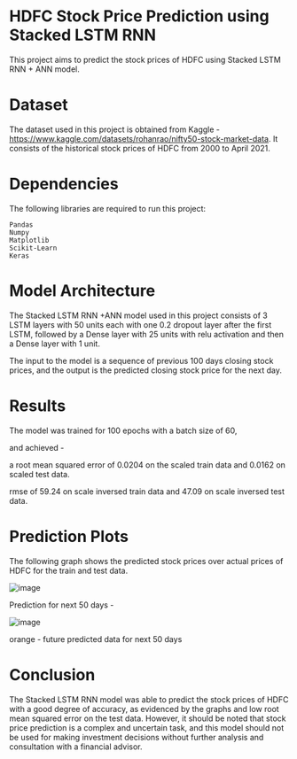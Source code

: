 # HDFC Stock Price Prediction using Stacked LSTM RNN
This project aims to predict the stock prices of HDFC using Stacked LSTM RNN + ANN model.
# Dataset
The dataset used in this project is obtained from Kaggle - https://www.kaggle.com/datasets/rohanrao/nifty50-stock-market-data. It consists of the historical stock prices of HDFC from 2000 to April 2021.
# Dependencies
The following libraries are required to run this project:

    Pandas
    Numpy
    Matplotlib
    Scikit-Learn
    Keras
# Model Architecture
The Stacked LSTM RNN +ANN model used in this project consists of 3 LSTM layers with 50 units each with one 0.2 dropout layer after the first LSTM, 
followed by a Dense layer with 25 units with relu activation and 
then a Dense layer with 1 unit.

The input to the model is a sequence of previous 100 days closing stock prices, and the output is the predicted closing stock price for the next day.

# Results
The model was trained for 100 epochs with a batch size of 60, 


and achieved - 

a root mean squared error of 0.0204 on the scaled train data and 0.0162 on scaled test data.


rmse of 59.24 on scale inversed train data and 47.09 on scale inversed test data.


# Prediction Plots

The following graph shows the predicted stock prices over actual prices of HDFC for the train and test data.

![image](https://user-images.githubusercontent.com/79396917/226197151-3548d340-d76d-467c-bdde-8b940263998f.png)


 Prediction for next 50 days -
 
![image](https://user-images.githubusercontent.com/79396917/226197164-5f67000a-c7c0-49f8-8d59-895ccc3e1963.png)

orange - future predicted data for next 50 days



# Conclusion
The Stacked LSTM RNN model was able to predict the stock prices of HDFC with a good degree of accuracy, as evidenced by the graphs and low root mean squared error on the test data. However, it should be noted that stock price prediction is a complex and uncertain task, and this model should not be used for making 
investment decisions without further analysis and consultation with a financial advisor.


